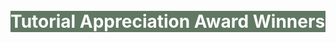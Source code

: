 <br>

<br>
<div class="widewrapper pagetitle">
  <div class="container" style="background-color:#617863">
    <h1 style="color:white;">Tutorial Appreciation Award Winners</h1>
  </div>
</div>
<br>
<br>
